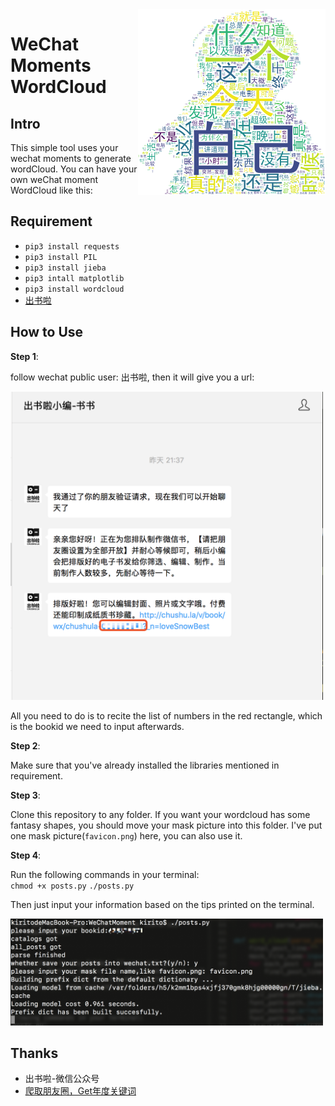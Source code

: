 <img src="wechat.png" width="300px" align="right">

# WeChat Moments WordCloud

## Intro

This simple tool uses your wechat moments to generate wordCloud. You can have your own weChat moment WordCloud like this:  

## Requirement

- `pip3 install requests`  
- `pip3 install PIL`
- `pip3 install jieba`
- `pip3 intall matplotlib`
- `pip3 install wordcloud`
- <a href="http://chushu.la">出书啦</a>  

## How to Use  

**Step 1**: 

follow wechat public user: 出书啦, then it will give you a url:  

<img src="chushula.png" width="500px">

All you need to do is to recite the list of numbers in the red rectangle, which is the bookid we need to input afterwards.  

**Step 2**:  

Make sure that you've already installed the libraries mentioned in requirement.

**Step 3**:  

Clone this repository to any folder. If you want your wordcloud has some fantasy shapes, you should move your mask picture into this folder. I've put one mask picture(`favicon.png`) here, you can also use it.  

**Step 4**:

Run the following commands in your terminal:  
`chmod +x posts.py`
`./posts.py`

Then just input your information based on the tips printed on the terminal.

<img src="terminal.png" width="500px">  

## Thanks

- 出书啦-微信公众号
- <a href="http://www.cnblogs.com/sheng-jie/p/7776495.html">爬取朋友圈，Get年度关键词</a>